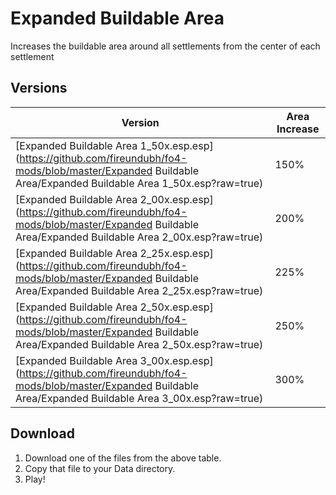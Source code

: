 # Expanded Buildable Area

Increases the buildable area around all settlements from the center of each settlement

## Versions

Version | Area Increase
--- | ---
[Expanded Buildable Area 1_50x.esp.esp](https://github.com/fireundubh/fo4-mods/blob/master/Expanded Buildable Area/Expanded Buildable Area 1_50x.esp?raw=true) | 150%
[Expanded Buildable Area 2_00x.esp.esp](https://github.com/fireundubh/fo4-mods/blob/master/Expanded Buildable Area/Expanded Buildable Area 2_00x.esp?raw=true) | 200%
[Expanded Buildable Area 2_25x.esp.esp](https://github.com/fireundubh/fo4-mods/blob/master/Expanded Buildable Area/Expanded Buildable Area 2_25x.esp?raw=true) | 225%
[Expanded Buildable Area 2_50x.esp.esp](https://github.com/fireundubh/fo4-mods/blob/master/Expanded Buildable Area/Expanded Buildable Area 2_50x.esp?raw=true) | 250%
[Expanded Buildable Area 3_00x.esp.esp](https://github.com/fireundubh/fo4-mods/blob/master/Expanded Buildable Area/Expanded Buildable Area 3_00x.esp?raw=true) | 300%

## Download

1. Download one of the files from the above table.
2. Copy that file to your Data directory.
3. Play!